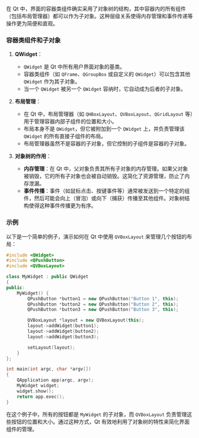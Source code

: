 在 Qt 中，界面的容器类组件确实采用了对象树的结构，其中容器内的所有组件（包括布局管理器）都可以作为子对象。这种层级关系使得内存管理和事件传递等操作更为简便和直观。

### 容器类组件和子对象

1. **QWidget**：
   - `QWidget` 是 Qt 中所有用户界面对象的基类。
   - 容器类组件（如 `QFrame`、`QGroupBox` 或自定义的 `QWidget`）可以包含其他 `QWidget` 作为其子对象。
   - 当一个 `QWidget` 被另一个 `QWidget` 容纳时，它自动成为后者的子对象。

2. **布局管理**：
   - 在 Qt 中，布局管理器（如 `QHBoxLayout`、`QVBoxLayout`、`QGridLayout` 等）用于管理容器内部子组件的位置和大小。
   - 布局本身不是 `QWidget`，但它被附加到一个 `QWidget` 上，并负责管理该 `QWidget` 的所有直接子组件的布局。
   - 布局管理器虽然不是容器的子对象，但它控制的子组件是容器的子对象。

3. **对象树的作用**：
   - **内存管理**：在 Qt 中，父对象负责其所有子对象的内存管理。如果父对象被销毁，它的所有子对象也会被自动销毁。这简化了资源管理，防止了内存泄漏。
   - **事件传播**：事件（如鼠标点击、按键事件等）通常被发送到一个特定的组件，然后可能会向上（冒泡）或向下（捕获）传播至其他组件。对象树结构使得这种事件传播更为有序。

### 示例

以下是一个简单的例子，演示如何在 Qt 中使用 `QVBoxLayout` 来管理几个按钮的布局：

```cpp
#include <QWidget>
#include <QPushButton>
#include <QVBoxLayout>

class MyWidget : public QWidget
{
public:
    MyWidget() {
        QPushButton *button1 = new QPushButton("Button 1", this);
        QPushButton *button2 = new QPushButton("Button 2", this);
        QPushButton *button3 = new QPushButton("Button 3", this);

        QVBoxLayout *layout = new QVBoxLayout(this);
        layout->addWidget(button1);
        layout->addWidget(button2);
        layout->addWidget(button3);

        setLayout(layout);
    }
};

int main(int argc, char *argv[])
{
    QApplication app(argc, argv);
    MyWidget widget;
    widget.show();
    return app.exec();
}
```

在这个例子中，所有的按钮都是 `MyWidget` 的子对象，而 `QVBoxLayout` 负责管理这些按钮的位置和大小。通过这种方式，Qt 有效地利用了对象树的特性来简化界面组件的管理。